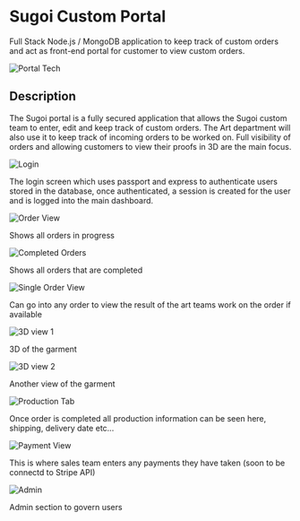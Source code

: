 # Sugoi Custom Portal

Full Stack Node.js / MongoDB application to keep track of custom orders and act as front-end portal for customer to view custom orders.

![Portal Tech](./imgs/portal_tech.png)

## Description

The Sugoi portal is a fully secured application that allows the Sugoi custom team to enter, edit and keep track of custom orders. The Art department will also use it to keep track of incoming orders to be worked on. Full visibility of orders and allowing customers to view their proofs in 3D are the main focus.

![Login](./imgs/portal_login.png)

The login screen which uses passport and express to authenticate users stored in the database, once authenticated, a session is created for the user and is logged into the main dashboard.

![Order View](./imgs/portal_progress.png)

Shows all orders in progress

![Completed Orders](./imgs/portal_completed.png)

Shows all orders that are completed

![Single Order View](./imgs/portal_order_view.png)

Can go into any order to view the result of the art teams work on the order if available

![3D view 1](./imgs/portal_order_3D_view.png)

3D of the garment

![3D view 2](./imgs/portal_order_3D_view2.png)

Another view of the garment

![Production Tab](./imgs/portal_production.png)

Once order is completed all production information can be seen here, shipping, delivery date etc...

![Payment View](./imgs/portal_payments.png)

This is where sales team enters any payments they have taken (soon to be connectd to Stripe API)

![Admin](./imgs/portal_user_management.png)

Admin section to govern users
